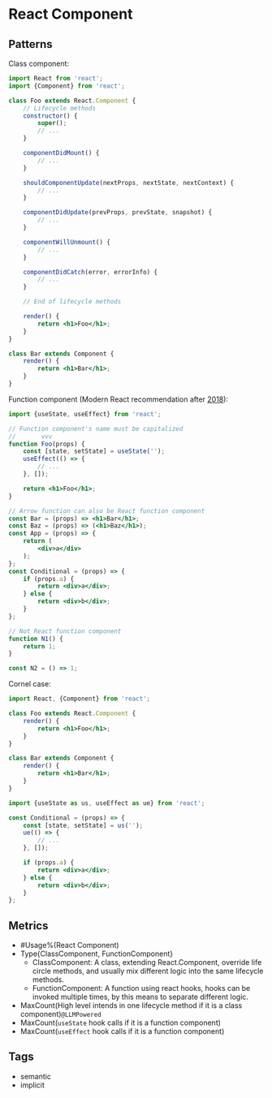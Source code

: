 # React Component

## Patterns

Class component:

```jsx
import React from 'react';
import {Component} from 'react';

class Foo extends React.Component {
    // Lifecycle methods
    constructor() {
        super();
        // ...
    }

    componentDidMount() {
        // ...
    }

    shouldComponentUpdate(nextProps, nextState, nextContext) {
        // ...
    }

    componentDidUpdate(prevProps, prevState, snapshot) {
        // ...
    }

    componentWillUnmount() {
        // ...
    }

    componentDidCatch(error, errorInfo) {
        // ...
    }

    // End of lifecycle methods

    render() {
        return <h1>Foo</h1>;
    }
}

class Bar extends Component {
    render() {
        return <h1>Bar</h1>;
    }
}
```

Function component (Modern React recommendation
after [2018](https://react.dev/blog/2023/03/16/introducing-react-dev#going-all-in-on-modern-react-with-hooks)):

```jsx
import {useState, useEffect} from 'react';

// Function component's name must be capitalized
//       vvv
function Foo(props) {
    const [state, setState] = useState('');
    useEffect(() => {
        // ...
    }, []);

    return <h1>Foo</h1>;
}

// Arrow function can also be React function component
const Bar = (props) => <h1>Bar</h1>;
const Baz = (props) => (<h1>Baz</h1>);
const App = (props) => {
    return (
        <div>a</div>
    );
};
const Conditional = (props) => {
    if (props.a) {
        return <div>a</div>;
    } else {
        return <div>b</div>;
    }
};

// Not React function component
function N1() {
    return 1;
}

const N2 = () => 1;
```

Cornel case:

```jsx
import React, {Component} from 'react';

class Foo extends React.Component {
    render() {
        return <h1>Foo</h1>;
    }
}

class Bar extends Component {
    render() {
        return <h1>Bar</h1>;
    }
}
```

```jsx
import {useState as us, useEffect as ue} from 'react';

const Conditional = (props) => {
    const [state, setState] = us('');
    ue(() => {
        // ...
    }, []);

    if (props.a) {
        return <div>a</div>;
    } else {
        return <div>b</div>;
    }
};
```

## Metrics

* #Usage%(React Component)
* Type{ClassComponent, FunctionComponent}
    * ClassComponent: A class, extending React.Component, override
      life circle methods, and usually mix different logic into the same lifecycle
      methods.
    * FunctionComponent: A function using react hooks, hooks can be invoked multiple
      times, by this means to separate different logic.
* MaxCount(High level intends in one lifecycle method if it is a class
  component)`@LLMPowered`
* MaxCount(`useState` hook calls if it is a function component)
* MaxCount(`useEffect` hook calls if it is a function component)

<!--TODO: React ecosystem also encapsulates more hooks, which usually starts with `use`-->

## Tags

* semantic
* implicit
